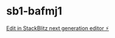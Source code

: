 # sb1-bafmj1

[Edit in StackBlitz next generation editor ⚡️](https://stackblitz.com/~/github.com/ibossyNr1/sb1-bafmj1)